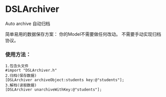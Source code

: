 # DSLArchiver
Auto archive 自动归档

简单易用的数据保存方案：
你的Model不需要做任何改动。
不需要手动实现归档协议。

### 使用方法：
```
1.包含头文件
#import "DSLArchiver.h"
2.归档(保存数据)
[DSLArchiver archiveObject:students key:@"students"];
3.解档(读取数据)
[DSLArchiver unarchiveWithKey:@"students"];
```

